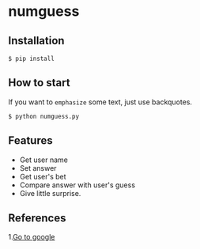 # numguess

## Installation
```shell
$ pip install
```

## How to start
If you want to `emphasize` some text, just use backquotes.
```shell
$ python numguess.py
```

## Features
- Get user name
- Set answer
- Get user's bet
- Compare answer with user's guess
- Give little surprise.

## References

1.[Go to google](https://www.google.com/)
